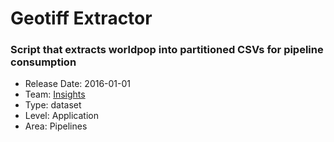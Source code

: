 # Geotiff Extractor
### Script that extracts worldpop into partitioned CSVs for pipeline consumption
* Release Date: 2016-01-01
* Team: [Insights](../teams/insights.md)
* Type: dataset
* Level: Application
* Area: Pipelines
